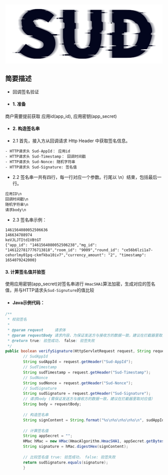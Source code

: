 #

![SUD](../../Resource/logo.png)

## 简要描述

- 回调签名验证

- #### 1. 准备

商户需要提前获取 应用id(app_id), 应用密钥(app_secret)

- #### 2. 构造签名串
- 2.1 首先，接入方从回调请求 Http Header 中获取签名信息。

```
- HTTP请求头 Sud-AppId： 应用id
- HTTP请求头 Sud-Timestamp： 回调时间戳
- HTTP请求头 Sud-Nonce: 随机字符串
- HTTP请求头 Sud-Signature: 签名值
```

- 2.2 签名串一共有四行，每一行对应一个参数。行尾以 \n）结束，包括最后一行。

```
应用ID\n
回调时间戳\n
随机字符串\n
请求body\n
```
- 2.3 签名串示例：
```
1461564080052506636
146634788974
keVJLJTItd1VBtGT
{"app_id": "1461564080052506238","mg_id": "1461227817776713818","room_id": "9009","round_id": "ce56b6lzi1a7-cehorlmy01pq-ckmfkba10iv7","currency_amount": "2", "timestamp": 1654079242000}

```
#### 3. 计算签名值并验签

使用应用密钥(app_secret)对签名串进行 `HmacSHA1`算法加密，生成对应的签名值，并与HTTP请求头`Sud-Signuture`的值比较

- #### Java示例代码：
```java
/**
 * 校验签名
 *
 * @param request     请求体
 * @param requestBody 请求内容，为保证发送方与接收方的数据一致，建议在拦截器里取对应值
 * @return true: 验签成功， false: 验签失败
 */
public boolean verifySignature(HttpServletRequest request, String requestBody) {
        // SudAppId
        String sudAppId = request.getHeader("Sud-AppId");
        // SudTimestamp
        String sudTimestamp = request.getHeader("Sud-Timestamp");
        // SudNonce
        String sudNonce = request.getHeader("Sud-Nonce");
        // SudSignature
        String sudSignature = request.getHeader("Sud-Signature");
        // 请求body (需保证发送方与接收方的数据一致，建议在拦截器里取对应值）
        String body = requestBody;

        // 构造签名串
        String signContent = String.format("%s\n%s\n%s\n%s\n", sudAppId, sudTimestamp, sudNonce, body);

        // 计算签名值
        String appSecret = "";
        HMac hMac = new HMac(HmacAlgorithm.HmacSHA1, appSecret.getBytes());
        String signature = hMac.digestHex(signContent);

        // 比较签名值 true: 验签成功， false: 验签失败
        return sudSignature.equals(signature);
        }
```





